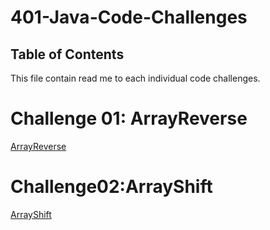 # 401-Java-Code-Challenges

## Table of Contents
This file contain read me to each individual code challenges.

# Challenge 01: ArrayReverse
[ArrayReverse](https://github.com/skadariya/data-structures-and-algorithms/tree/master/code-challenges/401/PreWork)

# Challenge02:ArrayShift
[ArrayShift](https://github.com/skadariya/data-structures-and-algorithms/blob/master/code-challenges/401/ReadMe/ArrayShift_ReadMe.md)
